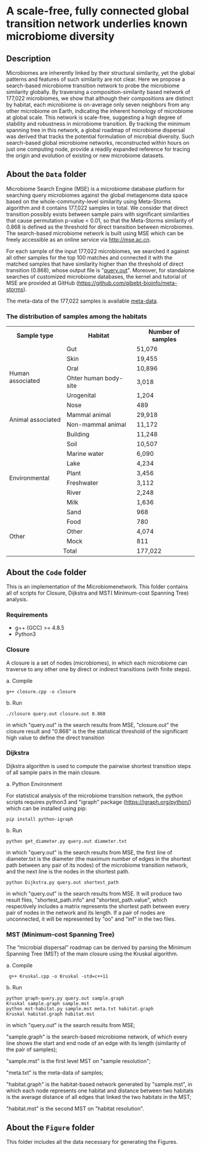 # A scale-free, fully connected global transition network underlies known microbiome diversity

## Description
Microbiomes are inherently linked by their structural similarity, yet the global patterns and features of such similarity are not clear. Here we propose a search-based microbiome transition network to probe the microbiome similarity globally. By  traversing a composition-similarity based network of 177,022 microbiomes, we show that although their compositions are distinct by habitat, each microbiome is on-average only seven neighbors from any other microbiome on Earth, indicating the inherent homology of microbiome at global scale. This network is scale-free, suggesting a high degree of stability and robustness in microbiome transition. By tracking the minimum spanning tree in this network, a global roadmap of microbiome dispersal was derived that tracks the potential formulation of microbial diversity. Such search-based global microbiome networks, reconstructed within hours on just one computing node, provide a readily expanded reference for tracing the origin and evolution of existing or new microbiome datasets. 

## About the `Data` folder
Microbiome Search Engine (MSE) is a microbiome database platform for searching query microbiomes against the global metagenome data space based on the whole-community-level similarity using Meta-Storms algorithm and it contains 177,022 samples in total. We consider that direct transition possibly exists between sample pairs with significant similarities that cause permutation p-value < 0.01, so that the Meta-Storms similarity of 0.868 is defined as the threshold for direct transition between microbiomes. The search-based microbiome network is built using MSE which can be freely accessible as an online service via http://mse.ac.cn.

For each sample of the input 177,022 microbiomes, we searched it against all other samples for the top 100 matches and connected it with the matched samples that have similarity higher than the threshold of direct transition (0.868), whose output file is "[query.out](https://github.com/qibebt-bioinfo/microbiomenetwork/tree/main/data/query.out)". Moreover, for standalone searches of customized microbiome databases, the kernel and tutorial of MSE are provided at GitHub (https://github.com/qibebt-bioinfo/meta-storms). 

The meta-data of the 177,022 samples is available [meta-data](https://github.com/qibebt-bioinfo/microbiomenetwork/tree/main/data/meta.txt).

### The distribution of samples among the habitats
<table>
	<tr>
	    <th>Sample type</th>
	    <th>Habitat</th>
	    <th>Number of samples</th>  
	</tr >
	<tr >
	    <td rowspan="6">Human associated</td>
	    <td>Gut</td>
	    <td>51,076</td>
	</tr>
	<tr>
	    <td>Skin</td>
	    <td>19,455</td>
	</tr>
	<tr>
	    <td>Oral</td>
	    <td>10,896</td>
	</tr>
	<tr>
	    <td>Ohter human body-site</td>
	    <td>3,018</td>
	</tr>
	<tr>
	    <td>Urogenital</td>
	    <td>1,204</td>
	</tr>
	<tr>
	    <td>Nose</td>
	    <td>489</td>
	</tr>
	<tr >
	    <td rowspan="2">Animal associated</td>
	    <td>Mammal animal</td>
	    <td>29,918</td>
	</tr>
	<tr>
	    <td>Non-mammal animal</td>
	    <td>11,172</td>
	</tr>
	<tr >
	    <td rowspan="10">Environmental</td>
	    <td>Building</td>
	    <td>11,248</td>
	</tr>
	<tr>
	    <td>Soil</td>
	    <td>10,507</td>
	</tr>
	<tr>
	    <td>Marine water</td>
	    <td>6,090</td>
	</tr>
	<tr>
	    <td>Lake</td>
	    <td>4,234</td>
	</tr>
	<tr>
	    <td>Plant</td>
	    <td>3,456</td>
	</tr>
	<tr>
	    <td>Freshwater</td>
	    <td>3,112</td>
	</tr>
	<tr>
	    <td>River</td>
	    <td>2,248</td>
	</tr>
	<tr>
	    <td>Milk</td>
	    <td>1,636</td>
	</tr>
	<tr>
	    <td>Sand</td>
	    <td>968</td>
	</tr>
	<tr>
	    <td>Food</td>
	    <td>780</td>
	</tr>
	<tr >
	    <td rowspan="2">Other</td>
	    <td>Other</td>
	    <td>4,074</td>
	</tr>
	<tr>
	    <td>Mock</td>
	    <td>811</td>
	</tr>
	<tr>
	    <td align="center" colspan="2">Total</td>
	    <td>177,022</td>
	</tr>
</table>

## About the `Code` folder
This is an implementation of the Microbiomenetwork. This folder contains all of scripts for Closure, Dijkstra and MST( Minimum-cost Spanning Tree) analysis.

### Requirements
* g++ (GCC) >= 4.8.5
* Python3

### Closure
A closure is a set of nodes (microbiomes), in which each microbiome can traverse to any other one by direct or indirect transitions (with finite steps). 

a. Compile
```
g++ closure.cpp -o closure
```
b. Run
```
./closure query.out closure.out 0.868
```
in which "query.out" is the search results from MSE, "closure.out" the closure result and "0.868" is the the statistical threshold of the significant high value to define the direct transition

### Dijkstra
Dijkstra algorithm is used to compute the pairwise shortest transition steps of all sample pairs in the main closure. 

a. Python Environment

For statistical analysis of the microbiome transition network, the python scripts requires python3 and "igraph" package (https://igraph.org/python/) which can be installed using pip:
```
pip install python-igraph
```

b. Run

```
python get_diameter.py query.out diameter.txt
```
in which "query.out" is the search results from MSE, the first line of diameter.txt is the diameter (the maximum number of edges in the shortest path between any pair of its nodes) of the microbiome transition network, and the next line is the nodes in the shortest path.

```
python Dijkstra.py query.out shortest_path
```
in which "query.out" is the search results from MSE. It will produce two result files, "shortest_path.info" and "shortest_path.value", which respectively includes a matrix represents the shortest path between every pair of nodes in the network and its length. If a pair of nodes are unconnected, it will be represented by "oo" and "inf" in the two files.


### MST (Minimum-cost Spanning Tree)
The “microbial dispersal” roadmap can be derived by parsing the Minimum Spanning Tree (MST) of the main closure using the Kruskal algorithm. 

a. Compile
```
 g++ Kruskal.cpp -o Kruskal -std=c++11
```
b. Run
```
python graph-query.py query.out sample.graph
Kruskal sample.graph sample.mst
python mst-habitat.py sample.mst meta.txt habitat.graph
Kruskal habitat.graph habitat.mst
```
in which "query.out" is the search results from MSE; 

"sample.graph" is the search-based microbiome network, of which every line shows the start and end node of an edge with its length (similarity of the pair of samples); 

"sample.mst" is the first level MST on "sample resolution"; 

"meta.txt" is the meta-data of samples; 

"habitat.graph" is the habitat-based network generated by "sample.mst", in which each node represents one habitat and distance between two habitats is the average distance of all edges that linked the two habitats in the MST; 

"habitat.mst" is the second MST on "habitat resolution".

## About the `Figure` folder
This folder includes all the data necessary for generating the Figures. 
